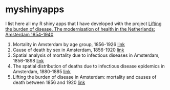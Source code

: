 # myshinyapps
I list here all my R shiny apps that I have developed with the project [Lifting the burden of disease. The modernisation of health in the Netherlands: Amsterdam 1854-1940](https://www.ru.nl/en/research/research-projects/lifting-the-burden-of-disease-the-modernisation-of-health-in-the-netherlands-amsterdam-1854-1940)

1. Mortality in Amsterdam by age group, 1856-1926 [link](https://deathinamsterdam.shinyapps.io/mortality_by_age_group/)
2. Cause of death by sex in Amsterdam, 1856-1920 [link](https://deathinamsterdam.shinyapps.io/causes_of_death_in_Amsterdam/)
3. Spatial analysis of mortality due to infectious diseases in Amsterdam, 1856-1898 [link](https://deathinamsterdam.shinyapps.io/ses_and_spatial_distr/)
4. The spatial distribution of deaths due to infectious disease epidemics in Amsterdam, 1880-1885 [link](https://deathinamsterdam2.shinyapps.io/spatial_epidemics_1880_85/)
5. Lifting the burden of disease in Amsterdam: mortality and causes of death between 1856 and 1920 [link](https://deathinamsterdam2.shinyapps.io/lifting_the_burden_Amsterdam/)

